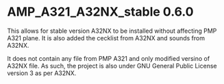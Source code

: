 # AMP_A321_A32NX_stable 0.6.0
This allows for stable version A32NX to be installed without affecting PMP A321 plane. It is also added the cecklist from A32NX and sounds from A32NX. 

It does not contain any file from PMP A321 and only modified versino of A32NX file. As such, the project is also under GNU General Public License version 3 as per A32NX.
